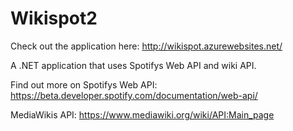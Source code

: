 # Wikispot2
Check out the application here: http://wikispot.azurewebsites.net/

A .NET application that uses Spotifys Web API and wiki API.

Find out more on Spotifys Web API: https://beta.developer.spotify.com/documentation/web-api/

MediaWikis API: https://www.mediawiki.org/wiki/API:Main_page
